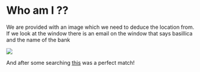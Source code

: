 # Who am I ??

We are provided with an image which we need to deduce the location from. If we look at the window there is an email on the window that says basillica and the name of the bank

![](image.png)


And after some searching [this](https://www.google.com/maps/@47.5033647,19.0550641,3a,75y,126.84h,78.96t/data=!3m7!1e1!3m5!1sCxtIxG6mdBmb9SOXOdj4tw!2e0!6shttps:%2F%2Fstreetviewpixels-pa.googleapis.com%2Fv1%2Fthumbnail%3Fcb_client%3Dmaps_sv.tactile%26w%3D900%26h%3D600%26pitch%3D11.035826894713608%26panoid%3DCxtIxG6mdBmb9SOXOdj4tw%26yaw%3D126.83591187359471!7i16384!8i8192?entry=ttu&g_ep=EgoyMDI1MDIxOS4xIKXMDSoASAFQAw%3D%3D) was a perfect match!